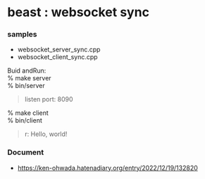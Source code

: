 beast : websocket sync
===============

### samples
- websocket_server_sync.cpp
- websocket_client_sync.cpp

Buid andRun:  
% make server  
% bin/server  
> listen port: 8090  

% make client  
% bin/client  
> r: Hello, world!  


### Document
- https://ken-ohwada.hatenadiary.org/entry/2022/12/19/132820